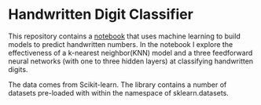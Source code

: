 # Handwritten Digit Classifier

This repository contains a [notebook](https://github.com/jessedeans/NN_Handwritten_Digit_Classifier/blob/main/Handwritten%20Digits%20Classifier.ipynb) that uses machine learning to build models to predict handwritten numbers. In the notebook I explore the effectiveness of a k-nearest neighbor(KNN) model and a three feedforward neural networks (with one to three hidden layers) at classifying handwritten digits. 

The data comes from Scikit-learn. The library contains a number of datasets pre-loaded with within the namespace of sklearn.datasets.
